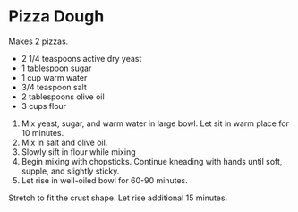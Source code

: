 # Pizza Dough

Makes 2 pizzas.

- 2 1/4 teaspoons active dry yeast
- 1 tablespoon sugar
- 1 cup warm water
- 3/4 teaspoon salt
- 2 tablespoons olive oil
- 3 cups flour

1. Mix yeast, sugar, and warm water in large bowl. Let sit in warm place for 10 minutes.
2. Mix in salt and olive oil.
3. Slowly sift in flour while mixing
4. Begin mixing with chopsticks. Continue kneading with hands until soft, supple, and slightly sticky.
5. Let rise in well-oiled bowl for 60-90 minutes.

Stretch to fit the crust shape. Let rise additional 15 minutes.

